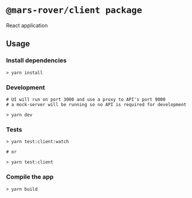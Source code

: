 # `@mars-rover/client package`

React application

## Usage

### Install dependencies

```shell
> yarn install
```

### Development

```shell
# UI will run on port 3000 and use a proxy to API's port 9000
# a mock-server will be running so no API is required for development

> yarn dev
```

### Tests

```shell
> yarn test:client:watch

# or

> yarn test:client
```

### Compile the app

```shell
> yarn build
